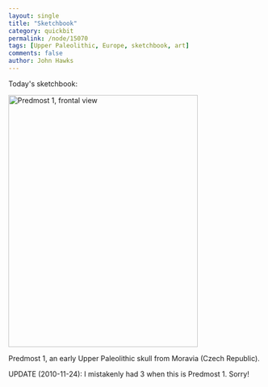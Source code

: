 ```yaml
---
layout: single 
title: "Sketchbook" 
category: quickbit
permalink: /node/15070
tags: [Upper Paleolithic, Europe, sketchbook, art] 
comments: false 
author: John Hawks 
---
```


Today's sketchbook: 

<div class="middle-picture">
<a href="http://www.flickr.com/photos/johnhawks/5204295019/" title="Predmost 1, frontal view by John Hawks, on Flickr"><img src="http://farm6.static.flickr.com/5244/5204295019_a8700788fa.jpg" width="375" height="500" alt="Predmost 1, frontal view" /></a>
</div>

Predmost 1, an early Upper Paleolithic skull from Moravia (Czech Republic). 

UPDATE (2010-11-24): I mistakenly had 3 when this is Predmost 1. Sorry!

